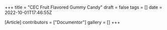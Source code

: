 +++
title = "CEC Fruit Flavored Gummy Candy"
draft = false
tags = []
date = 2022-10-01T17:46:55Z

[Article]
contributors = ["Documentor"]
gallery = []
+++
